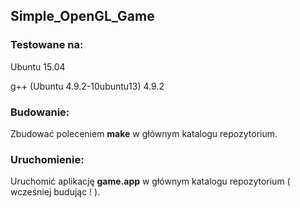 ## Simple_OpenGL_Game

### Testowane na:

Ubuntu 15.04

g++ (Ubuntu 4.9.2-10ubuntu13) 4.9.2

### Budowanie:

Zbudować poleceniem **make** w głównym katalogu repozytorium.

### Uruchomienie:

Uruchomić aplikację **game.app** w głównym katalogu repozytorium ( wcześniej budując ! ).
